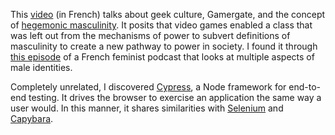 This [video](https://youtu.be/_sUvKvoK9I8) (in French) talks about geek culture,
Gamergate, and the concept of
[hegemonic masculinity](https://en.wikipedia.org/wiki/Hegemonic_masculinity).
It posits that video games enabled a class that was left out from the mechanisms
of power to subvert definitions of masculinity to create a new pathway to power
in society.  I found it through
[this episode](https://binge.audio/podcast/les-couilles-sur-la-table/des-ordis-des-souris-et-des-hommes)
of a French feminist podcast that looks at multiple aspects of male identities.

Completely unrelated, I discovered [Cypress](https://www.cypress.io/), a Node
framework for end-to-end testing.  It drives the browser to exercise an
application the same way a user would.  In this manner, it shares similarities
with [Selenium](https://en.wikipedia.org/wiki/Selenium_(software)) and
[Capybara](https://en.wikipedia.org/wiki/Capybara_(software)).
